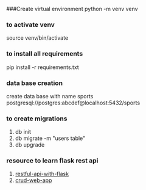 ###Create virtual environment
python -m venv venv
### to activate venv
source venv/bin/activate
### to install all requirements
pip install -r requirements.txt
### data base creation
create data base with name sports
postgresql://postgres:abcdef@localhost:5432/sports
### to create migrations
1.  db init
2.  db migrate -m "users table"
3.  db upgrade
### resource to learn flask rest api
1. [restful-api-with-flask](https://scotch.io/tutorials/build-a-restful-api-with-flask-the-tdd-way)
2. [crud-web-app](https://scotch.io/tutorials/build-a-crud-web-app-with-python-and-flask-part-one)